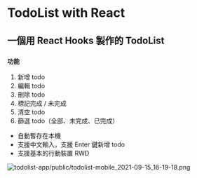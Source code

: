 

# TodoList with React
## 一個用 React Hooks 製作的 TodoList

### `功能`

1. 新增 todo
2. 編輯 todo
3. 刪除 todo
4. 標記完成 / 未完成
5. 清空 todo
6. 篩選 todo（全部、未完成、已完成）


- 自動暫存在本機
- 支援中文輸入，支援 Enter 鍵新增 todo 
- 支援基本的行動裝置 RWD

![todolist-app/public/todolist-mobile_2021-09-15_16-19-18.png](./todolist-app/public/todolist-mobile_2021-09-15_16-19-18.png)

